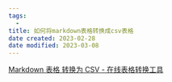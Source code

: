 ```yaml
---
tags:
  - 
title: 如何将markdown表格转换成csv表格
date created: 2023-02-28
date modified: 2023-03-08
---
```


[Markdown 表格 转换为 CSV - 在线表格转换工具](https://tableconvert.com/zh-cn/markdown-to-csv)
